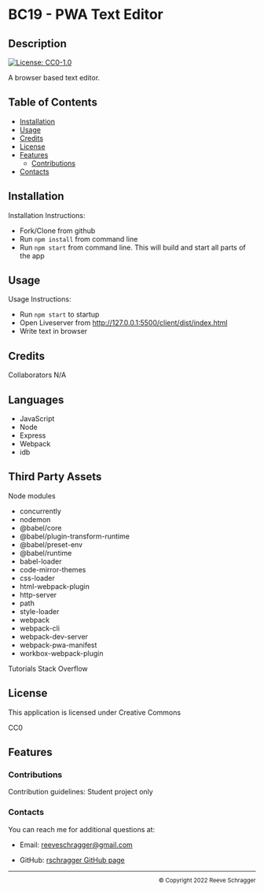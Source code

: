# BC19 - PWA Text Editor

  ## Description
  
  [![License: CC0-1.0](https://img.shields.io/badge/License-CC0_1.0-lightgrey.svg)](http://creativecommons.org/publicdomain/zero/1.0/)
  
  A browser based text editor.
  
  ## Table of Contents
  
  - [Installation](#installation)
  - [Usage](#usage)
  - [Credits](#credits)
  - [License](#license)
  - [Features](#features)
      - [Contributions](#contributions)
  - [Contacts](#contacts)
  
  ## Installation
   
  Installation Instructions:
  - Fork/Clone from github
  - Run `npm install` from command line
- Run `npm start` from command line. This will build and start all parts of the app
  </p>

## Usage 
  Usage Instructions:
- Run `npm start` to startup
- Open Liveserver from http://127.0.0.1:5500/client/dist/index.html 
-  Write text in browser
</p>

## Credits
   
  Collaborators N/A
</p>

## Languages
- JavaScript
- Node
- Express
- Webpack
- idb
</p>
  
## Third Party Assets 
  Node modules
  - concurrently
  - nodemon
  - @babel/core
 - @babel/plugin-transform-runtime
  - @babel/preset-env
  - @babel/runtime
  - babel-loader
  - code-mirror-themes
  - css-loader
  - html-webpack-plugin
  - http-server
  - path
  - style-loader
  - webpack
  - webpack-cli
  - webpack-dev-server
  - webpack-pwa-manifest
  - workbox-webpack-plugin
  
  Tutorials Stack Overflow
  </p>

## License
   
  This application is licensed under Creative Commons

  CC0
  </p>

## Features
</p>

### Contributions
   
  Contribution guidelines: Student project only
   
  
  ### Contacts
   
  You can reach me for additional questions at:
  - Email: [reeveschragger@gmail.com](mailto:reeveschragger@gmail.com)

  - GitHub: [rschragger GitHub page](https://github.com/rschragger)

  
  <div class="footer" style="text-align:right; font-size:smaller"><hr>
  &copy; Copyright 2022 Reeve Schragger
</div>  